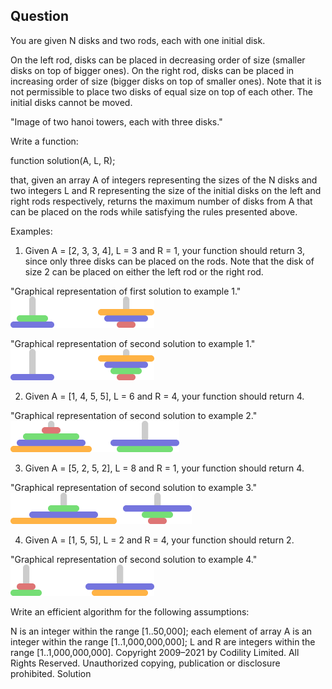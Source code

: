 

## Question
You are given N disks and two rods, each with one initial disk.

On the left rod, disks can be placed in decreasing order of size (smaller disks on top of bigger ones). On the right rod, disks can be placed in increasing order of size (bigger disks on top of smaller ones). Note that it is not permissible to place two disks of equal size on top of each other. The initial disks cannot be moved.

"Image of two hanoi towers, each with three disks."</br>

Write a function:

function solution(A, L, R);

that, given an array A of integers representing the sizes of the N disks and two integers L and R representing the size of the initial disks on the left and right rods respectively, returns the maximum number of disks from A that can be placed on the rods while satisfying the rules presented above.

Examples:

1. Given A = [2, 3, 3, 4], L = 3 and R = 1, your function should return 3, since only three disks can be placed on the rods. Note that the disk of size 2 can be placed on either the left rod or the right rod.

"Graphical representation of first solution to example 1."</br>
![alt text](https://github.com/Algopros/Codility-n-Disks/blob/main/Images/expl0.png)

"Graphical representation of second solution to example 1."</br>
![alt text](https://github.com/Algopros/Codility-n-Disks/blob/main/Images/expl1.png)

2. Given A = [1, 4, 5, 5], L = 6 and R = 4, your function should return 4.

"Graphical representation of second solution to example 2."</br>
![alt text](https://github.com/Algopros/Codility-n-Disks/blob/main/Images/expl2.png)

3. Given A = [5, 2, 5, 2], L = 8 and R = 1, your function should return 4.

"Graphical representation of second solution to example 3."</br>
![alt text](https://github.com/Algopros/Codility-n-Disks/blob/main/Images/expl3.png)

4. Given A = [1, 5, 5], L = 2 and R = 4, your function should return 2.

"Graphical representation of second solution to example 4."</br>
![alt text](https://github.com/Algopros/Codility-n-Disks/blob/main/Images/expl4.png)

Write an efficient algorithm for the following assumptions:

N is an integer within the range [1..50,000];
each element of array A is an integer within the range [1..1,000,000,000];
L and R are integers within the range [1..1,000,000,000].
Copyright 2009–2021 by Codility Limited. All Rights Reserved. Unauthorized copying, publication or disclosure prohibited.
Solution
